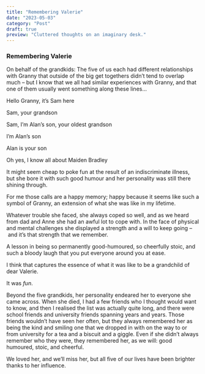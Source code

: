 ```yaml
---
title: "Remembering Valerie"
date: "2023-05-03"
category: "Post"
draft: true
preview: "Cluttered thoughts on an imaginary desk."
---
```


### Remembering Valerie

On behalf of the grandkids: The five of us each had different relationships with Granny that outside of the big get togethers didn’t tend to overlap much – but I know that we all had similar experiences with Granny, and that one of them usually went something along these lines…

Hello Granny, it’s Sam here

Sam, your grandson

Sam, I’m Alan’s son, your oldest grandson

I’m Alan’s son

Alan is your son

Oh yes, I know all about Maiden Bradley

It might seem cheap to poke fun at the result of an indiscriminate illness, but she bore it with such good humour and her personality was still there shining through.

For me those calls are a happy memory; happy because it seems like such a symbol of Granny, an extension of what she was like in my lifetime.

Whatever trouble she faced, she always coped so well, and as we heard from dad and Anne she had an awful lot to cope with. In the face of physical and mental challenges she displayed a strength and a will to keep going – and it’s that strength that we remember.

A lesson in being so permanently good-humoured, so cheerfully stoic, and such a bloody laugh that you put everyone around you at ease.

I think that captures the essence of what it was like to be a grandchild of dear Valerie.

It was _fun_.

Beyond the five grandkids, her personality endeared her to everyone she came across. When she died, I had a few friends who I thought would want to know, and then I realised the list was actually quite long, and there were school friends and university friends spanning years and years. Those friends wouldn’t have seen her often, but they always remembered her as being the kind and smiling one that we dropped in with on the way to or from university for a tea and a biscuit and a giggle. Even if she didn’t always remember who they were, they remembered her, as we will: good humoured, stoic, and cheerful.

We loved her, and we’ll miss her, but all five of our lives have been brighter thanks to her influence.
